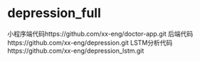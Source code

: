 # depression_full
小程序端代码https://github.com/xx-eng/doctor-app.git
后端代码https://github.com/xx-eng/depression.git
LSTM分析代码https://github.com/xx-eng/depression_lstm.git
